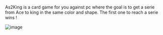 As2King is a card game for you against pc where the goal is to get a serie from Ace to king in the same color and shape.
The first one to reach a serie wins !


![image](https://github.com/yuvch98/Card-Game-As2King/assets/109518434/53c3fafb-667a-44f1-af36-78828fce8145)

